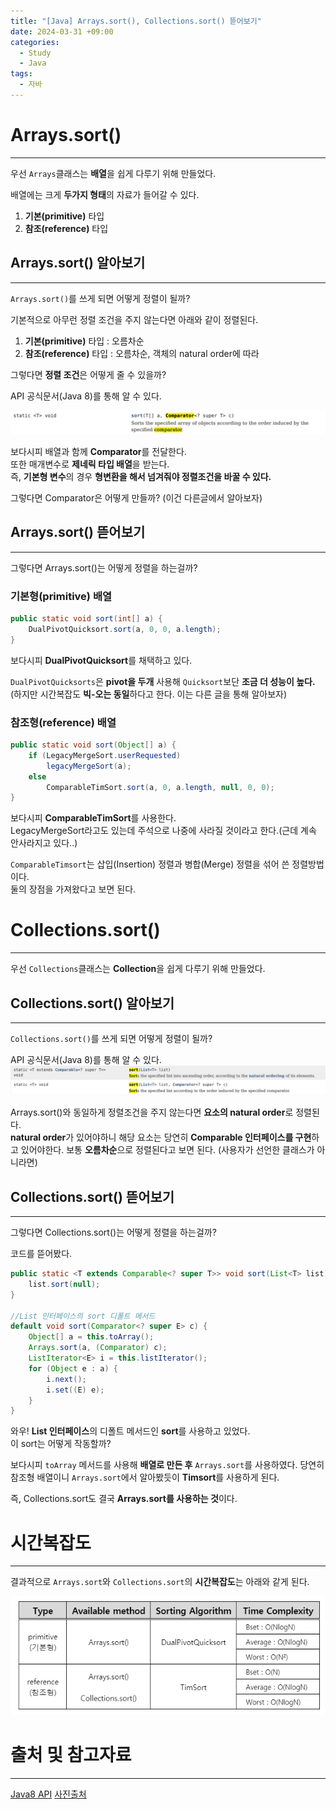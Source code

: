 ```yaml
---
title: "[Java] Arrays.sort(), Collections.sort() 뜯어보기"
date: 2024-03-31 +09:00
categories:
  - Study
  - Java
tags:
  - 자바
---
```

# Arrays.sort()
---
우선 `Arrays`클래스는 **배열**을 쉽게 다루기 위해 만들었다.

배열에는 크게 **두가지 형태**의 자료가 들어갈 수 있다.
1. **기본(primitive)** 타입
2. **참조(reference)** 타입

## Arrays.sort() 알아보기
---
`Arrays.sort()`를 쓰게 되면 어떻게 정렬이 될까?

기본적으로 아무런 정렬 조건을 주지 않는다면 아래와 같이 정렬된다.
1. **기본(primitive)** 타입 : 오름차순
2. **참조(reference)** 타입 : 오름차순, 객체의 natural order에 따라

그렇다면 **정렬 조건**은 어떻게 줄 수 있을까?

API 공식문서(Java 8)를 통해 알 수 있다.

![](images/2024-03-31-Java-Arrays_Collections_sort.png)


보다시피 배열과 함께 **Comparator**를 전달한다.  
또한 매개변수로 **제네릭 타입 배열**을 받는다.  
즉, **기본형 변수**의 경우 **형변환을 해서 넘겨줘야 정렬조건을 바꿀 수 있다.**

그렇다면 Comparator은 어떻게 만들까?
(이건 다른글에서 알아보자)

## Arrays.sort() 뜯어보기
---
그렇다면 Arrays.sort()는 어떻게 정렬을 하는걸까?

### **기본형(primitive)** 배열

```java
public static void sort(int[] a) {  
    DualPivotQuicksort.sort(a, 0, 0, a.length);  
}
```

보다시피 **DualPivotQuicksort**를 채택하고 있다.

`DualPivotQuicksorts`은 **pivot을 두개** 사용해 `Quicksort`보단 **조금 더 성능이 높다.**  
(하지만 시간복잡도 **빅-오는 동일**하다고 한다. 이는 다른 글을 통해 알아보자)


###  **참조형(reference)** 배열

```java
public static void sort(Object[] a) {  
    if (LegacyMergeSort.userRequested)  
        legacyMergeSort(a);  
    else  
        ComparableTimSort.sort(a, 0, a.length, null, 0, 0);  
}
```

보다시피 **ComparableTimSort**를 사용한다.  
LegacyMergeSort라고도 있는데 주석으로 나중에 사라질 것이라고 한다.(근데 계속 안사라지고 있다..)  

`ComparableTimsort`는 삽입(Insertion) 정렬과 병합(Merge) 정렬을 섞어 쓴 정렬방법이다.  
둘의 장점을 가져왔다고 보면 된다.


# Collections.sort()
---
우선 `Collections`클래스는 **Collection**을 쉽게 다루기 위해 만들었다.

## Collections.sort() 알아보기
---
`Collections.sort()`를 쓰게 되면 어떻게 정렬이 될까?

API 공식문서(Java 8)를 통해 알 수 있다.
![](images/2024-03-31-Java-Arrays_Collections_sort-1.png)

Arrays.sort()와 동일하게 정렬조건을 주지 않는다면 **요소의 natural order**로 정렬된다.   
**natural order**가 있어야하니 해당 요소는 당연히 **Comparable 인터페이스를 구현**하고 있어야한다.
보통 **오름차순**으로 정렬된다고 보면 된다. (사용자가 선언한 클래스가 아니라면)

## Collections.sort() 뜯어보기
---
그렇다면 Collections.sort()는 어떻게 정렬을 하는걸까?

코드를 뜯어봤다.

```java
public static <T extends Comparable<? super T>> void sort(List<T> list) {  
    list.sort(null);  
}

//List 인터페이스의 sort 디폴트 메서드
default void sort(Comparator<? super E> c) {  
    Object[] a = this.toArray();  
    Arrays.sort(a, (Comparator) c);  
    ListIterator<E> i = this.listIterator();  
    for (Object e : a) {  
        i.next();  
        i.set((E) e);  
    }  
}
```

와우! **List 인터페이스**의 디폴트 메서드인 **sort**를 사용하고 있었다.   
이 sort는 어떻게 작동할까?

보다시피 `toArray` 메서드를 사용해 **배열로 만든 후** `Arrays.sort`를 사용하였다.
당연히 참조형 배열이니 `Arrays.sort`에서 알아봤듯이 **Timsort**를 사용하게 된다.

즉, Collections.sort도 결국 **Arrays.sort를 사용하는 것**이다.

# 시간복잡도
---
결과적으로 `Arrays.sort`와 `Collections.sort`의 **시간복잡도**는 아래와 같게 된다.

![](images/2024-03-31-Java-Arrays_Collections_sort-2.png)


# 출처 및 참고자료
---
[Java8 API](https://docs.oracle.com/javase/8/docs/api/)
[사진출처](https://codingnojam.tistory.com/38)